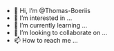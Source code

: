 - 👋 Hi, I’m @Thomas-Boeriis
- 👀 I’m interested in ...
- 🌱 I’m currently learning ...
- 💞️ I’m looking to collaborate on ...
- 📫 How to reach me ...

<!---
Thomas-Boeriis/Thomas-Boeriis is a ✨ special ✨ repository because its `README.md` (this file) appears on your GitHub profile.
You can click the Preview link to take a look at your changes.
--->
